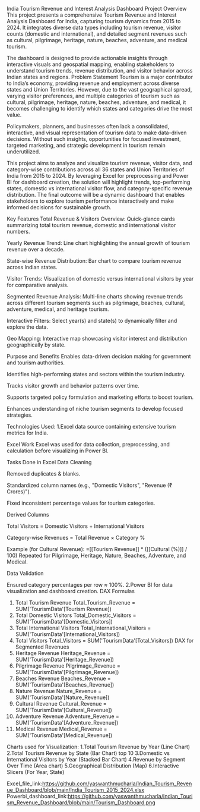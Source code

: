 India Tourism Revenue and Interest Analysis Dashboard
Project Overview
This project presents a comprehensive Tourism Revenue and Interest Analysis Dashboard for India, capturing tourism dynamics from 2015 to 2024. It integrates diverse data types including tourism revenue, visitor counts (domestic and international), and detailed segment revenues such as cultural, pilgrimage, heritage, nature, beaches, adventure, and medical tourism.

The dashboard is designed to provide actionable insights through interactive visuals and geospatial mapping, enabling stakeholders to understand tourism trends, revenue distribution, and visitor behavior across Indian states and regions.
Problem Statement
Tourism is a major contributor to India’s economy, providing revenue and employment across diverse states and Union Territories. However, due to the vast geographical spread, varying visitor preferences, and multiple categories of tourism such as cultural, pilgrimage, heritage, nature, beaches, adventure, and medical, it becomes challenging to identify which states and categories drive the most value.

Policymakers, planners, and businesses often lack a consolidated, interactive, and visual representation of tourism data to make data-driven decisions. Without such insights, opportunities for focused investment, targeted marketing, and strategic development in tourism remain underutilized.

This project aims to analyze and visualize tourism revenue, visitor data, and category-wise contributions across all 36 states and Union Territories of India from 2015 to 2024. By leveraging Excel for preprocessing and Power BI for dashboard creation, the solution will highlight trends, top-performing states, domestic vs international visitor flow, and category-specific revenue distribution. The final outcome will be a dynamic dashboard that enables stakeholders to explore tourism performance interactively and make informed decisions for sustainable growth.



Key Features
Total Revenue & Visitors Overview: Quick-glance cards summarizing total tourism revenue, domestic and international visitor numbers.

Yearly Revenue Trend: Line chart highlighting the annual growth of tourism revenue over a decade.

State-wise Revenue Distribution: Bar chart to compare tourism revenue across Indian states.

Visitor Trends: Visualization of domestic versus international visitors by year for comparative analysis.

Segmented Revenue Analysis: Multi-line charts showing revenue trends across different tourism segments such as pilgrimage, beaches, cultural, adventure, medical, and heritage tourism.

Interactive Filters: Select year(s) and state(s) to dynamically filter and explore the data.

Geo Mapping: Interactive map showcasing visitor interest and distribution geographically by state.

Purpose and Benefits
Enables data-driven decision making for government and tourism authorities.

Identifies high-performing states and sectors within the tourism industry.

Tracks visitor growth and behavior patterns over time.

Supports targeted policy formulation and marketing efforts to boost tourism.

Enhances understanding of niche tourism segments to develop focused strategies.

Technologies Used:
1.Excel data source containing extensive tourism metrics for India.

Excel Work
Excel was used for data collection, preprocessing, and calculation before visualizing in Power BI.

Tasks Done in Excel
Data Cleaning

Removed duplicates & blanks.

Standardized column names (e.g., "Domestic Visitors", "Revenue (₹ Crores)").

Fixed inconsistent percentage values for tourism categories.

Derived Columns

Total Visitors = Domestic Visitors + International Visitors

Category-wise Revenues = Total Revenue × Category %

Example (for Cultural Revenue):
=[[Tourism Revenue]] * ([[Cultural (%)]] / 100)
Repeated for Pilgrimage, Heritage, Nature, Beaches, Adventure, and Medical.


Data Validation

Ensured category percentages per row ≈ 100%.
2.Power BI for data visualization and dashboard creation.
DAX Formulas 
1. Total Tourism Revenue
Total_Tourism_Revenue = SUM('TourismData'[Tourism Revenue])
2. Total Domestic Visitors
Total_Domestic_Visitors = SUM('TourismData'[Domestic_Visitors])
3. Total International Visitors
Total_International_Visitors = SUM('TourismData'[International_Visitors])
4. Total Visitors
Total_Visitors = SUM('TourismData'[Total_Visitors])
DAX for Segmented Revenues
5. Heritage Revenue
Heritage_Revenue = SUM('TourismData'[Heritage_Revenue])
6. Pilgrimage Revenue
Pilgrimage_Revenue = SUM('TourismData'[Pilgrimage_Revenue])
7. Beaches Revenue
Beaches_Revenue = SUM('TourismData'[Beaches_Revenue])
8. Nature Revenue
Nature_Revenue = SUM('TourismData'[Nature_Revenue])
9. Cultural Revenue
Cultural_Revenue = SUM('TourismData'[Cultural_Revenue])
10. Adventure Revenue
Adventure_Revenue = SUM('TourismData'[Adventure_Revenue])
11. Medical Revenue
Medical_Revenue = SUM('TourismData'[Medical_Revenue])

Charts used for Visualization:
1.Total Tourism Revenue by Year (Line Chart)
2.Total Tourism Revenue by State (Bar Chart) top 10
3.Domestic vs International Visitors by Year (Stacked  Bar Chart)
4.Revenue by Segment Over Time (Area chart)
5.Geographical Distribution (Map)
6.Interactive Slicers (For Year, State)

Excel_file_link:https://github.com/yaswanthmucharla/Indian_Tourism_Revenue_Dashboard/blob/main/India_Tourism_2015_2024.xlsx
Powerbi_dashboard_link:https://github.com/yaswanthmucharla/Indian_Tourism_Revenue_Dashboard/blob/main/Tourism_Dashboard.png
